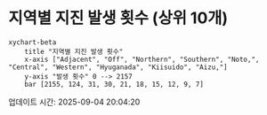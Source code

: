 # 지역별 지진 발생 횟수 (상위 10개)

```mermaid
xychart-beta
    title "지역별 지진 발생 횟수"
    x-axis ["Adjacent", "Off", "Northern", "Southern", "Noto,", "Central", "Western", "Hyuganada", "Kiisuido", "Aizu,"]
    y-axis "발생 횟수" 0 --> 2157
    bar [2155, 124, 31, 30, 21, 18, 15, 12, 9, 7]
```

업데이트 시간: 2025-09-04 20:04:20
